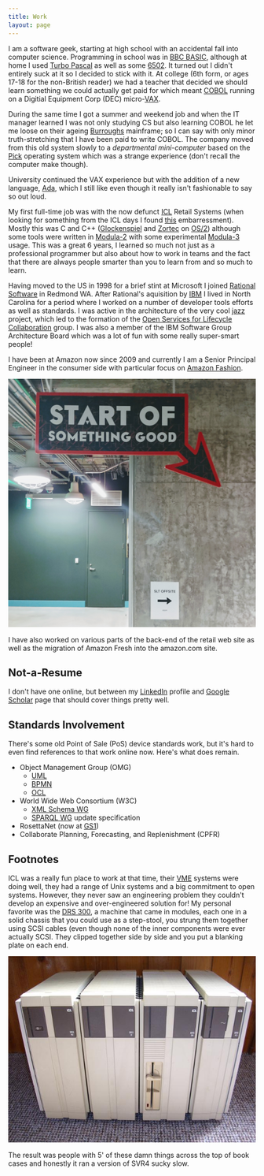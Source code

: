 ```yaml
---
title: Work
layout: page
---
```


I am a software geek, starting at high school with an accidental fall into computer science. 
Programming in school was in [BBC BASIC](https://en.wikipedia.org/wiki/BBC_BASIC), although
at home I used [Turbo Pascal](https://en.wikipedia.org/wiki/Turbo_Pascal) as well as some
[6502](https://en.wikipedia.org/wiki/MOS_Technology_6502). It turned out I didn't entirely
suck at it so I decided to stick with it. At college (6th form, or ages 17-18 for the 
non-British reader) we had a teacher that decided we should learn something we could 
actually get paid for which meant [COBOL](https://en.wikipedia.org/wiki/COBOL) running
on a Digitial Equipment Corp (DEC) micro-[VAX](https://en.wikipedia.org/wiki/VAX).

During the same time I got a summer and weekend job and when the IT manager learned I
was not only studying CS but also learning COBOL he let me loose on their ageing
[Burroughs](https://en.wikipedia.org/wiki/Burroughs_Corporation) mainframe; so I
can say with only minor truth-stretching that I have been paid to write COBOL. The
company moved from this old system slowly to a _departmental mini-computer_ based
on the [Pick](https://en.wikipedia.org/wiki/Pick_operating_system) operating system
which was a strange experience (don't recall the computer make though). 

University continued the VAX experience but with the addition of a new language, 
[Ada](https://en.wikipedia.org/wiki/Ada_(programming_language)), which I still like
even though it really isn't fashionable to say so out loud.

My first full-time job was with the now defunct
[ICL](https://en.wikipedia.org/wiki/International_Computers_Limited) Retail Systems
(when looking for something from the ICL days I found [this](_posts/2019-06-13-ICL-EMail-Signature.md) embarressment).
Mostly this was C and C++ ([Glockenspiel](http://www.edm2.com/index.php/Glockenspiel_C%2B%2B)
and [Zortec](http://www.edm2.com/index.php/Zortech_C%2B%2B) on 
[OS/2](https://en.wikipedia.org/wiki/OS/2)) although some tools were written in
[Modula-2](http://www.edm2.com/index.php/TopSpeed_Modula-2) with some 
experimental [Modula-3](http://modula3.org/) usage. This was a great 6 years, I learned 
so much not just as a professional programmer but also about how to work in teams
and the fact that there are always people smarter than you to learn from and 
so much to learn.

Having moved to the US in 1998 for a brief stint at Microsoft I joined 
[Rational Software](https://en.wikipedia.org/wiki/Rational_Software) in Redmond WA.
After Rational's aquisition by [IBM](www.ibm.com) I lived in North Carolina for a period
where I worked on a number of developer tools efforts as well as standards. I was
active in the architecture of the very cool [jazz](https://jazz.net/) project, which led to
the formation of the [Open Services for Lifecycle Collaboration](https://open-services.net/)
group. I was also a member of the IBM Software Group Architecture Board which was
a lot of fun with some really super-smart people!

I have been at Amazon now since 2009 and currently I am a Senior Principal 
Engineer in the consumer side with particular focus on 
[Amazon Fashion](https://www.amazon.com/amazon-fashion/b?node=7141123011). 

![Amazon Fashion Offsite](assets/img/work/amazon-sl-offsite.jpg)

I have
also worked on various parts of the back-end of the retail web site as well as the
migration of Amazon Fresh into the amazon.com site. 


## Not-a-Resume

I don't have one online, but between my [LinkedIn](https://www.linkedin.com/in/simonkjohnston/)
profile and [Google Scholar](https://scholar.google.com/citations?user=oXcWSwYAAAAJ&hl=en)
page that should cover things pretty well.

## Standards Involvement

There's some old Point of Sale (PoS) device standards work, but it's hard to even 
find references to that work online now. Here's what does remain.

* Object Management Group (OMG)
  * [UML](http://uml.org/)
  * [BPMN](http://www.bpmn.org/)
  * [OCL](https://www.omg.org/spec/OCL/About-OCL/) 
* World Wide Web Consortium (W3C)
  * [XML Schema WG](https://www.w3.org/XML/Schema) 
  * [SPARQL WG](https://www.w3.org/2009/sparql/wiki/Main_Page) update specification
* RosettaNet (now at [GS1](https://resources.gs1us.org/rosettanet))
* Collaborate Planning, Forecasting, and Replenishment (CPFR)

## Footnotes

ICL was a really fun place to work at that time, their [VME](https://en.wikipedia.org/wiki/ICL_VME)
systems were doing well, they had a range of Unix systems and a big commitment to open
systems. However, they never saw an engineering problem they couldn't develop an 
expensive and over-engineered solution for! My personal favorite was the 
[DRS 300](https://en.wikipedia.org/wiki/ICL_DRS#DRS_300), a machine that came in modules, 
each one in a solid chassis that you could use as a step-stool, you strung them together
using SCSI cables (even though none of the inner components were ever actually SCSI. They
clipped together side by side and you put a blanking plate on each end.

![DRS 300](assets/img/work/icl-drs-300-1.jpg)

The result was people with 5' of these damn things across the top of book cases and
honestly it ran a version of SVR4 sucky slow.
